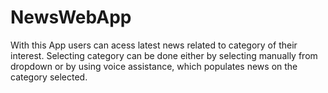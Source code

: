 # NewsWebApp
With this App users can acess latest news related to category of their interest.
Selecting category can be done either by selecting manually from dropdown or by using voice assistance, which populates news on the category selected.


